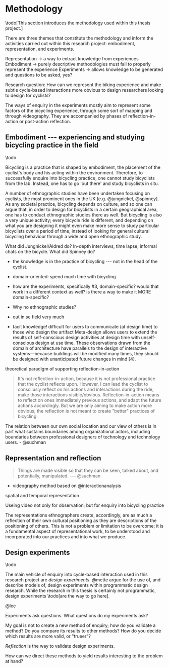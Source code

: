 # Methodology

\todo[This section introduces the methodology used within this thesis project.]

There are three themes that constitute the methodology and inform the activities carried out within this research project: embodiment, representation, and experiments.

Representation -> a way to extract knowledge from experiences
Embodiment -> purely descriptive methodologies must fail to properly represent the experience
Experiments -> allows knowledge to be generated and questions to be asked, yes?


Research question: How can we represent the biking experience and make subtle cycle-based interactions more obvious to design researchers looking to design for cyclists? 

The ways of enquiry in the experiments mostly aim to represent some factors of the bicycling experience, through some sort of mapping and through videography. They are accompanied by phases of reflection-in-action or post-action reflection.



## Embodiment --- experiencing and studying bicycling practice in the field

\todo

Bicycling is a practice that is shaped by embodiment, the placement of the cyclist's body and his acting within the environment. Therefore, to successfully enquire into bicycling practice, one cannot study bicyclists from the lab. Instead, one has to go 'out there' and study bicyclists in situ.

A number of ethnographic studies have been undertaken focusing on cyclists, the most prominent ones in the UK [e.g. @jungnickel, @spinney]. As any societal practice, bicycling depends on culture, and so one can argue that, in order to design for bicyclists in a certain geographical area, one has to conduct ethnographic studies there as well. But bicycling is also a very unique activity; every bicycle ride is different, and depending on what you are designing it might even make more sense to study particular bicyclists over a period of time, instead of looking for general cultural bicycling behaviour through a wide and open ethnographic study.

What did Jungnickel/Aldred do? In-depth interviews, time lapse, informal chats on the bicycle.
What did Spinney do? 



- the knowledge is in the practice of bicycling --- not in the head of the cyclist.

- domain-oriented: spend much time with bicycling
- how are the experiments, specifically #3, domain-specific? would that work in a different context as well? is there a way to make it MORE domain-specific?
- Why no ethnographic studies?
- out in se field very much

- tacit knowledge! difficult for users to communicate (at design time) to
those who design the artifact
Meta-design allows users to extend
the results of self-conscious design activities at design time with
unself-conscious design at use time. These observations drawn
from the domain of architecture have parallels to the design of
interactive systems—because buildings will be modified many
times, they should be designed with unanticipated future changes
in mind [4].

theoretical paradigm of supporting reflection-in-action

> It's not reflection-in-action, because it is not professional practice that the cyclist reflects upon. However, I can lead the cyclist to consciiusly reflect on his actions and interactions during the ride, make those interactions visible/obvious.
> Reflection-in-action means to reflect on ones immediately previous actions, and adapt the future actions accordingly. But we are only aiming to make action more obvious; the reflection is not meant to create "better" practices of bicycling.

The relation between our own social location and
our view of others is in part what sustains boundaries
among organizational actors, including boundaries
between professional designers of technology and
technology users. - @suchman


## Representation and reflection

> Things are made visible so that they can be seen, talked about, and potentially, manipulated. --- @suchman

- videography method based on @interactionanalysis

spatial and temporal representation

Useing video not only for observation; but for enquiry into bicycling practice

The representations
ethnographers create, accordingly, are as much a
reflection of their own cultural positioning as they
are descriptions of the positioning of others. This is
not a problem or limitation to be overcome; it is a
fundamental aspect of representational work, to be
understood and incorporated into our practices and
into what we produce.

## Design experiments

\todo

The main vehicle of enquiry into cycle-based interaction used in this research project are *design experiments*. @mette argue for the use of, and describe models of, design experiments within programmatic design research. While the research in this thesis is certainly not programmatic, design experiments \todo[are the way to go here].

@lee

Experiments ask questions. What questions do my experiments ask?


My goal is not to create a new method of enquiry; how do you validate a method? Do you compare its results to other methods? How do you decide which results are more valid, or "trueer"?

*Reflection* is the way to validate design experiments.


How can we direct these methods to yield results interesting to the problem at hand?
